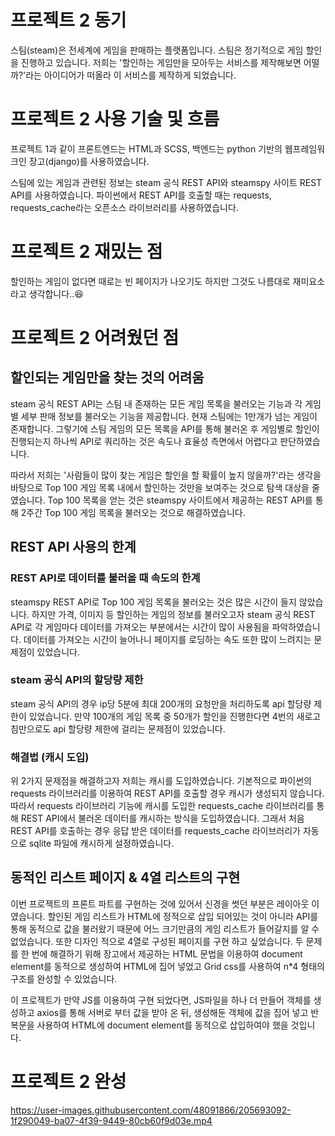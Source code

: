 # 프로젝트 2 동기
스팀(steam)은 전세계에 게임을 판매하는 플랫폼입니다. 스팀은 정기적으로 게임 할인을 진행하고 있습니다. 저희는 '할인하는 게임만을 모아두는 서비스를 제작해보면 어떨까?'라는 아이디어가 떠올라 이 서비스를 제작하게 되었습니다.

# 프로젝트 2 사용 기술 및 흐름
프로젝트 1과 같이 프론트엔드는 HTML과 SCSS, 백엔드는 python 기반의 웹프레임워크인 장고(django)를 사용하였습니다.
   
스팀에 있는 게임과 관련된 정보는 steam 공식 REST API와 steamspy 사이트 REST API를 사용하였습니다. 파이썬에서 REST API를 호출할 때는 requests, requests_cache라는 오픈소스 라이브러리를 사용하였습니다.

# 프로젝트 2 재밌는 점
할인하는 게임이 없다면 때로는 빈 페이지가 나오기도 하지만 그것도 나름대로 재미요소라고 생각합니다..😆

# 프로젝트 2 어려웠던 점
## 할인되는 게임만을 찾는 것의 어려움
steam 공식 REST API는 스팀 내 존재하는 모든 게임 목록을 불러오는 기능과 각 게임별 세부 판매 정보를 불러오는 기능을 제공합니다. 현재 스팀에는 1만개가 넘는 게임이 존재합니다. 그렇기에 스팀 게임의 모든 목록을 API를 통해 불러온 후 게임별로 할인이 진행되는지 하나씩 API로 쿼리하는 것은 속도나 효율성 측면에서 어렵다고 판단하였습니다.
   
따라서 저희는 '사람들이 많이 찾는 게임은 할인을 할 확률이 높지 않을까?'라는 생각을 바탕으로 Top 100 게임 목록 내에서 할인하는 것만을 보여주는 것으로 탐색 대상을 줄였습니다. Top 100 목록을 얻는 것은 steamspy 사이트에서 제공하는 REST API를 통해 2주간 Top 100 게임 목록을 불러오는 것으로 해결하였습니다.

## REST API 사용의 한계
### REST API로 데이터를 불러올 때 속도의 한계
steamspy REST API로 Top 100 게임 목록을 불러오는 것은 많은 시간이 들지 않았습니다. 하지만 가격, 이미지 등 할인하는 게임의 정보를 불러오고자 steam 공식 REST API로 각 게임마다 데이터를 가져오는 부분에서는 시간이 많이 사용됨을 파악하였습니다. 데이터를 가져오는 시간이 늘어나니 페이지를 로딩하는 속도 또한 많이 느려지는 문제점이 있었습니다.

### steam 공식 API의 할당량 제한
steam 공식 API의 경우 ip당 5분에 최대 200개의 요청만을 처리하도록 api 할당량 제한이 있었습니다. 만약 100개의 게임 목록 중 50개가 할인을 진행한다면 4번의 새로고침만으로도 api 할당량 제한에 걸리는 문제점이 있었습니다.

### 해결법 (캐시 도입)
위 2가지 문제점을 해결하고자 저희는 캐시를 도입하였습니다. 기본적으로 파이썬의 requests 라이브러리를 이용하여 REST API를 호출할 경우 캐시가 생성되지 않습니다. 따라서 requests 라이브러리 기능에 캐시를 도입한 requests_cache 라이브러리를 통해 REST API에서 불러온 데이터를 캐시하는 방식을 도입하였습니다. 그래서 처음 REST API를 호출하는 경우 응답 받은 데이터를 requests_cache 라이브러리가 자동으로 sqlite 파일에 캐시하게 설정하였습니다.

## 동적인 리스트 페이지 & 4열 리스트의 구현
이번 프로젝트의 프론트 파트를 구현하는 것에 있어서 신경을 썻던 부분은 레이아웃 이였습니다. 할인된 게임 리스트가 HTML에 정적으로 삽입 되어있는 것이 아니라 API를 통해 동적으로 값을 불러왔기 때문에 어느 크기만큼의 게임 리스트가 들어갈지를 알 수 없었습니다. 또한 디자인 적으로 4열로 구성된 페이지를 구현 하고 싶었습니다. 두 문제를 한 번에 해결하기 위해 장고에서 제공하는 HTML 문법을 이용하여 document element를 동적으로 생성하여 HTML에 집어 넣었고 Grid css를 사용하여 n*4 형태의 구조를 완성할 수 있었습니다. 

이 프로젝트가 만약 JS를 이용하여 구현 되었다면, JS파일을 하나 더 만들어 객체를 생성하고 axios를 통해 서버로 부터 값을 받아 온 뒤, 생성해둔 객체에 값을 집어 넣고 반복문을 사용하여 HTML에 document element를 동적으로 삽입하여야 했을 것입니다.

# 프로젝트 2 완성
https://user-images.githubusercontent.com/48091866/205693092-1f290049-ba07-4f39-9449-80cb60f9d03e.mp4
